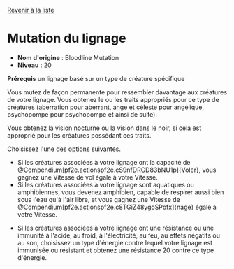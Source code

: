 [Revenir à la liste](..)

# Mutation du lignage

 * **Nom d'origine** : Bloodline Mutation
 * **Niveau** : 20


<p><strong>Prérequis</strong> un lignage basé sur un type de créature spécifique</p>
<p>Vous mutez de façon permanente pour ressembler davantage aux créatures de votre lignage. Vous obtenez le ou les traits appropriés pour ce type de créatures (aberration pour aberrant, ange et céleste pour angélique, psychopompe pour psychopompe et ainsi de suite).</p>
<p>Vous obtenez la vision nocturne ou la vision dans le noir, si cela est approprié pour les créatures possédant ces traits.</p>
<p>Choisissez l'une des options suivantes.</p>
<ul>
<li>Si les créatures associées à votre lignage ont la capacité de @Compendium[pf2e.actionspf2e.cS9nfDRGD83bNU1p]{Voler}, vous gagnez une Vitesse de vol égale à votre Vitesse.</li>
<li>Si les créatures associées à votre lignage sont aquatiques ou amphibiennes, vous devenez amphibien, capable de respirer aussi bien sous l'eau qu'à l'air libre, et vous gagnez une Vitesse de @Compendium[pf2e.actionspf2e.c8TGiZ48ygoSPofx]{nage} égale à votre Vitesse.</p>
<li>Si les créatures associées à votre lignage ont une résistance ou une immunité à l'acide, au froid, à l'électricité, au feu, au effets négatifs ou au son, choisissez un type d'énergie contre lequel votre lignage est immunisée ou résistant et obtenez une résistance 20 contre ce type d'énergie.</li>
</ul>